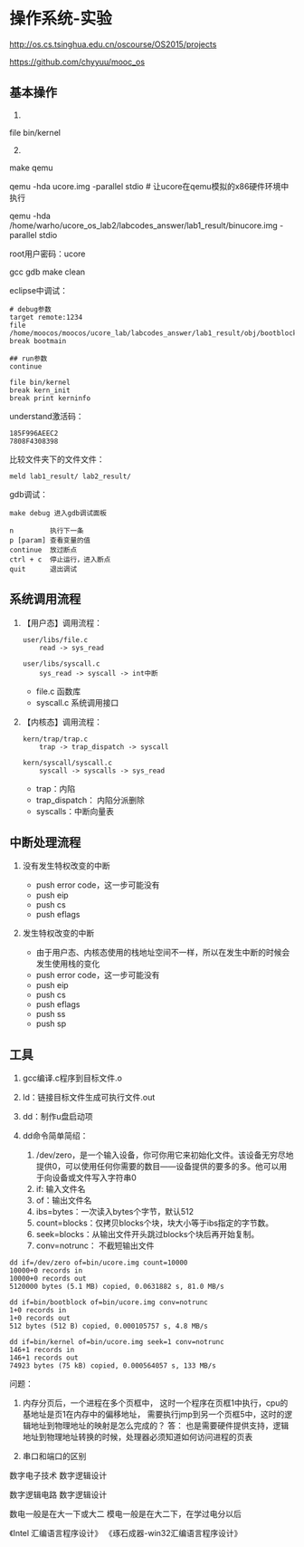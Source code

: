 # 操作系统-实验

http://os.cs.tsinghua.edu.cn/oscourse/OS2015/projects

https://github.com/chyyuu/mooc_os

## 基本操作

1. 
file bin/kernel

2. 
make qemu


qemu -hda ucore.img -parallel stdio        # 让ucore在qemu模拟的x86硬件环境中执行

qemu -hda /home/warho/ucore_os_lab2/labcodes_answer/lab1_result/binucore.img -parallel stdio


root用户密码：ucore

gcc 
gdb
make clean

eclipse中调试：
```
# debug参数
target remote:1234
file /home/moocos/moocos/ucore_lab/labcodes_answer/lab1_result/obj/bootblock.o
break bootmain

## run参数
continue

file bin/kernel
break kern_init
break print kerninfo
```

understand激活码：
```
185F996AEEC2
7808F4308398
```

比较文件夹下的文件文件：
```
meld lab1_result/ lab2_result/
```

gdb调试：
```
make debug 进入gdb调试面板

n         执行下一条
p [param] 查看变量的值
continue  放过断点
ctrl + c  停止运行，进入断点
quit      退出调试
```

## 系统调用流程

1. 【用户态】调用流程：
	```
	user/libs/file.c
		read -> sys_read
		
	user/libs/syscall.c	
		sys_read -> syscall -> int中断
	```

	* file.c 函数库
	* syscall.c 系统调用接口

2. 【内核态】调用流程：
	```
	kern/trap/trap.c 
		trap -> trap_dispatch -> syscall
		
	kern/syscall/syscall.c
		syscall -> syscalls -> sys_read
	```
	
	* trap：内陷
	* trap_dispatch： 内陷分派删除
	* syscalls：中断向量表
	

## 中断处理流程

1. 没有发生特权改变的中断
	* push error code，这一步可能没有
	* push eip
	* push cs
	* push eflags

2. 发生特权改变的中断
	* 由于用户态、内核态使用的栈地址空间不一样，所以在发生中断的时候会发生使用栈的变化
	* push error code，这一步可能没有
	* push eip
	* push cs
	* push eflags
	* push ss
	* push sp


## 工具
1. gcc编译.c程序到目标文件.o
2. ld：链接目标文件生成可执行文件.out
3. dd：制作u盘启动项

4. dd命令简单简绍：
	1. /dev/zero，是一个输入设备，你可你用它来初始化文件。该设备无穷尽地提供0，可以使用任何你需要的数目——设备提供的要多的多。他可以用于向设备或文件写入字符串0
	2. if: 输入文件名
	3. of：输出文件名
	4. ibs=bytes：一次读入bytes个字节，默认512
	5. count=blocks：仅拷贝blocks个块，块大小等于ibs指定的字节数。
	6. seek=blocks：从输出文件开头跳过blocks个块后再开始复制。
	7. conv=notrunc： 不截短输出文件

```
dd if=/dev/zero of=bin/ucore.img count=10000
10000+0 records in
10000+0 records out
5120000 bytes (5.1 MB) copied, 0.0631882 s, 81.0 MB/s

dd if=bin/bootblock of=bin/ucore.img conv=notrunc
1+0 records in
1+0 records out
512 bytes (512 B) copied, 0.000105757 s, 4.8 MB/s

dd if=bin/kernel of=bin/ucore.img seek=1 conv=notrunc
146+1 records in
146+1 records out
74923 bytes (75 kB) copied, 0.000564057 s, 133 MB/s
```


问题：
1. 内存分页后，一个进程在多个页框中， 这时一个程序在页框1中执行，cpu的基地址是页1在内存中的偏移地址，
  需要执行jmp到另一个页框5中，这时的逻辑地址到物理地址的映射是怎么完成的？
答： 也是需要硬件提供支持，逻辑地址到物理地址转换的时候，处理器必须知道如何访问进程的页表

2. 串口和端口的区别

数字电子技术
数字逻辑设计

数字逻辑电路
数字逻辑设计

数电一般是在大一下或大二
模电一般是在大二下，在学过电分以后

《Intel 汇编语言程序设计》
《琢石成器-win32汇编语言程序设计》



